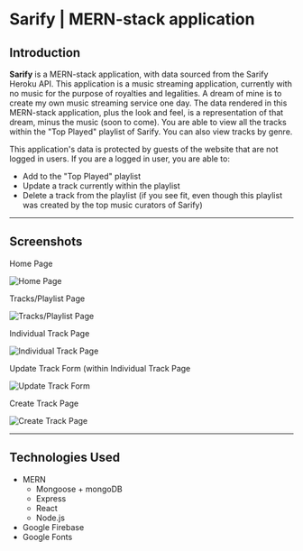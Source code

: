 # Sarify | MERN-stack application

## **Introduction**

**Sarify** is a MERN-stack application, with data sourced from the Sarify Heroku API. This application is a music streaming application, currently with no music for the purpose of royalties and legalities. A dream of mine is to create my own music streaming service one day. The data rendered in this MERN-stack application, plus the look and feel, is a representation of that dream, minus the music (soon to come).
You are able to view all the tracks within the "Top Played" playlist of Sarify. You can also view tracks by genre.

This application's data is protected by guests of the website that are not logged in users. If you are a logged in user, you are able to:

- Add to the "Top Played" playlist
- Update a track currently within the playlist
- Delete a track from the playlist (if you see fit, even though this playlist was created by the top music curators of Sarify)

---

## **Screenshots**

Home Page

![Home Page](https://i.imgur.com/G23XGG5.png)

Tracks/Playlist Page

![Tracks/Playlist Page](https://i.imgur.com/JXadKH6.png)

Individual Track Page

![Individual Track Page](https://i.imgur.com/DGGyjO7.png)

Update Track Form (within Individual Track Page

![Update Track Form](https://i.imgur.com/5oAazwy.png)

Create Track Page

![Create Track Page](https://i.imgur.com/7NonNjf.png)

---

## **Technologies Used**

- MERN
  - Mongoose + mongoDB
  - Express
  - React
  - Node.js
- Google Firebase
- Google Fonts
